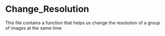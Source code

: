 # Change_Resolution
This file contains a function that helps us change the resolution of a group of images at the same time
